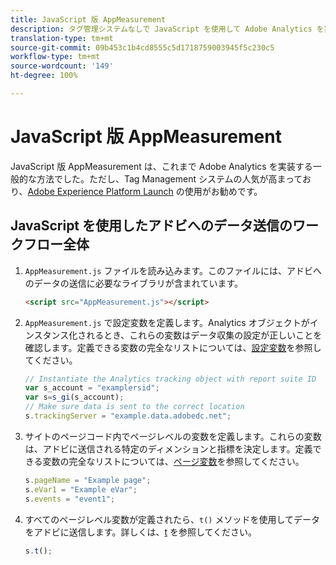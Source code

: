 ```yaml
---
title: JavaScript 版 AppMeasurement
description: タグ管理システムなしで JavaScript を使用して Adobe Analytics を実装する方法を説明します。
translation-type: tm+mt
source-git-commit: 09b453c1b4cd8555c5d1718759003945f5c230c5
workflow-type: tm+mt
source-wordcount: '149'
ht-degree: 100%

---
```



# JavaScript 版 AppMeasurement

JavaScript 版 AppMeasurement は、これまで Adobe Analytics を実装する一般的な方法でした。ただし、Tag Management システムの人気が高まっており、[Adobe Experience Platform Launch](../launch/overview.md) の使用がお勧めです。

## JavaScript を使用したアドビへのデータ送信のワークフロー全体

1. `AppMeasurement.js` ファイルを読み込みます。このファイルには、アドビへのデータの送信に必要なライブラリが含まれています。

   ```html
   <script src="AppMeasurement.js"></script>
   ```

2. `AppMeasurement.js` で設定変数を定義します。Analytics オブジェクトがインスタンス化されるとき、これらの変数はデータ収集の設定が正しいことを確認します。定義できる変数の完全なリストについては、[設定変数](../vars/config-vars/configuration-variables.md)を参照してください。

   ```js
   // Instantiate the Analytics tracking object with report suite ID
   var s_account = "examplersid";
   var s=s_gi(s_account);
   // Make sure data is sent to the correct location
   s.trackingServer = "example.data.adobedc.net";
   ```

3. サイトのページコード内でページレベルの変数を定義します。これらの変数は、アドビに送信される特定のディメンションと指標を決定します。定義できる変数の完全なリストについては、[ページ変数](../vars/page-vars/page-variables.md)を参照してください。

   ```js
   s.pageName = "Example page";
   s.eVar1 = "Example eVar";
   s.events = "event1";
   ```

4. すべてのページレベル変数が定義されたら、`t()` メソッドを使用してデータをアドビに送信します。詳しくは、[t](../vars/functions/t-method.md) を参照してください。

   ```js
   s.t();
   ```
